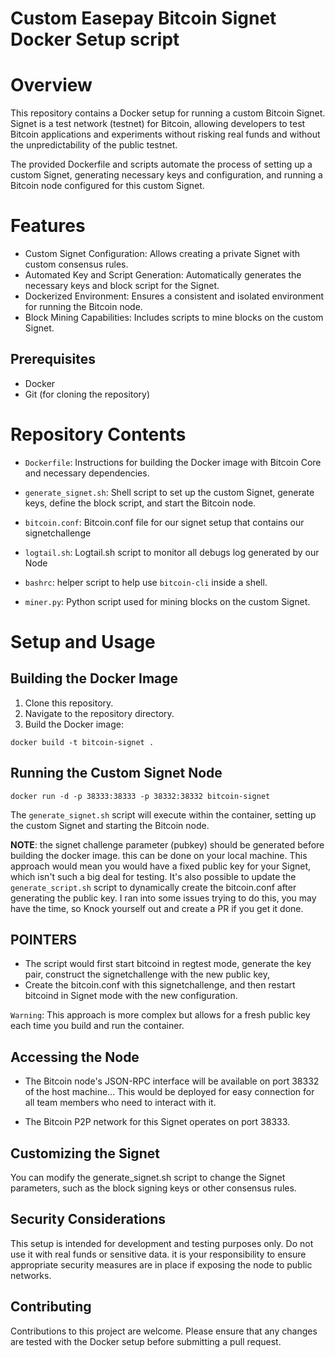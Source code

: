 # Custom Easepay Bitcoin Signet Docker Setup script

# Overview

This repository contains a Docker setup for running a custom Bitcoin Signet. Signet is a test network (testnet) for Bitcoin, allowing developers to test Bitcoin applications and experiments without risking real funds and without the unpredictability of the public testnet.

The provided Dockerfile and scripts automate the process of setting up a custom Signet, generating necessary keys and configuration, and running a Bitcoin node configured for this custom Signet.

# Features

* Custom Signet Configuration: Allows creating a private Signet with custom consensus rules.
* Automated Key and Script Generation: Automatically generates the necessary keys and block script for the Signet.
* Dockerized Environment: Ensures a consistent and isolated environment for running the Bitcoin node.
* Block Mining Capabilities: Includes scripts to mine blocks on the custom Signet.

## Prerequisites

* Docker
* Git (for cloning the repository)

# Repository Contents
* `Dockerfile`: Instructions for building the Docker image with Bitcoin Core and necessary dependencies.
* `generate_signet.sh`: Shell script to set up the custom Signet, generate keys, define the block script, and start the Bitcoin node.
* `bitcoin.conf`: Bitcoin.conf file for our signet setup that contains our signetchallenge
* `logtail.sh`: Logtail.sh script to monitor all debugs log generated by our Node
* `bashrc`: helper script to help use `bitcoin-cli` inside a shell.

* `miner.py`: Python script used for mining blocks on the custom Signet.


# Setup and Usage

## Building the Docker Image

1. Clone this repository.
2. Navigate to the repository directory.
3. Build the Docker image:


```docker build -t bitcoin-signet .```

## Running the Custom Signet Node

```docker run -d -p 38333:38333 -p 38332:38332 bitcoin-signet```

The `generate_signet.sh` script will execute within the container, setting up the custom Signet and starting the Bitcoin node.

**NOTE**:  the signet challenge parameter (pubkey) should be generated before building
the docker image. this can be done on your local machine. This approach would mean you would have a fixed public key for your Signet, which isn't such a big deal for testing. It's also possible to update the `generate_script.sh` script to dynamically create the bitcoin.conf after generating the public key. I ran into some issues trying to do this, you may have the time, so Knock yourself out and create a PR if you get it done.

## POINTERS
* The script would first start bitcoind in regtest mode, generate the key pair, construct the signetchallenge with the new public key, 
* Create the bitcoin.conf with this signetchallenge, and then restart bitcoind in Signet mode with the new configuration.

`Warning`: This approach is more complex but allows for a fresh public key each time you build and run the container.

## Accessing the Node
* The Bitcoin node's JSON-RPC interface will be available on port 38332 of the host machine... This would be deployed for easy connection for all team members who need to interact with it. 

* The Bitcoin P2P network for this Signet operates on port 38333.

## Customizing the Signet
You can modify the generate_signet.sh script to change the Signet parameters, such as the block signing keys or other consensus rules.

## Security Considerations
This setup is intended for development and testing purposes only. Do not use it with real funds or sensitive data.
it is your responsibility to ensure appropriate security measures are in place if exposing the node to public networks.

## Contributing
Contributions to this project are welcome. Please ensure that any changes are tested with the Docker setup before submitting a pull request.
